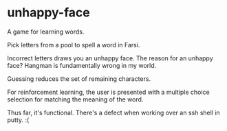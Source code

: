 # unhappy-face
A game for learning words.

Pick letters from a pool to spell a word in Farsi.

Incorrect letters draws you an unhappy face.  The reason for an unhappy 
face?  Hangman is fundamentally wrong in my world.

Guessing reduces the set of remaining characters.  

For reinforcement learning, the user is presented with a multiple choice
selection for matching the meaning of the word.

Thus far, it's functional.  There's a defect when working over an ssh shell in putty.  :(  

